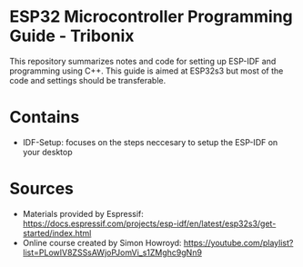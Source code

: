 # ESP32 Microcontroller Programming Guide - Tribonix
This repository summarizes notes and code for setting up ESP-IDF and programming using C++.
This guide is aimed at ESP32s3 but most of the code and settings should be transferable.

# Contains

- IDF-Setup: focuses on the steps neccesary to setup the ESP-IDF on your desktop

# Sources

- Materials provided by Espressif: https://docs.espressif.com/projects/esp-idf/en/latest/esp32s3/get-started/index.html
- Online course created by Simon Howroyd: https://youtube.com/playlist?list=PLowIV8ZSSsAWjoPJomVi_s1ZMghc9gNn9
